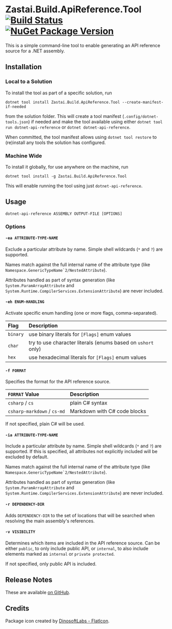 # Zastai.Build.ApiReference.Tool [![Build Status][CI-S]][CI-L] [![NuGet Package Version][NuGet-S]][NuGet-L]

This is a simple command-line tool to enable generating an API reference
source for a .NET assembly.

## Installation

### Local to a Solution

To install the tool as part of a specific solution, run

```pwsh
dotnet tool install Zastai.Build.ApiReference.Tool --create-manifest-if-needed
```

from the solution folder. This will create a tool manifest
(`.config/dotnet-tools.json`) if needed and make the tool available
using either `dotnet tool run dotnet-api-reference` or
`dotnet dotnet-api-reference`.

When committed, the tool manifest allows using `dotnet tool restore` to
(re)install any tools the solution has configured.

### Machine Wide

To install it globally, for use anywhere on the machine, run

```pwsh
dotnet tool install -g Zastai.Build.ApiReference.Tool
```

This will enable running the tool using just `dotnet-api-reference`.

## Usage

```pwsh
dotnet-api-reference ASSEMBLY OUTPUT-FILE [OPTIONS]
```

### Options

#### `-ea ATTRIBUTE-TYPE-NAME`

Exclude a particular attribute by name. Simple shell wildcards (`*` and
`?`) are supported.

Names match against the full internal name of the attribute type (like
``Namespace.GenericTypeName`2/NestedAttribute``).

Attributes handled as part of syntax generation (like
`System.ParamArrayAttribute` and
`System.Runtime.CompilerServices.ExtensionAttribute`) are never
included.

#### `-eh ENUM-HANDLING`

Activate specific enum handling (one or more flags, comma-separated).

| Flag     | Description                                                   |
|:---------|:--------------------------------------------------------------|
| `binary` | use binary literals for `[Flags]` enum values                 |
| `char`   | try to use character literals (enums based on `ushort` only)  |
| `hex`    | use hexadecimal literals for `[Flags]` enum values            |

#### `-f FORMAT`

Specifies the format for the API reference source.

| `FORMAT` Value              | Description                  |
|:----------------------------|:-----------------------------|
| `csharp` / `cs`             | plain C# syntax              |
| `csharp-markdown` / `cs-md` | Markdown with C# code blocks |

If not specified, plain C# will be used.

#### `-ia ATTRIBUTE-TYPE-NAME`

Include a particular attribute by name. Simple shell wildcards (`*` and
`?`) are supported. If this is specified, all attributes not explicitly
included will be excluded by default.

Names match against the full internal name of the attribute type (like
``Namespace.GenericTypeName`2/NestedAttribute``).

Attributes handled as part of syntax generation (like
`System.ParamArrayAttribute` and
`System.Runtime.CompilerServices.ExtensionAttribute`) are never
included.

#### `-r DEPENDENCY-DIR`

Adds `DEPENDENCY-DIR` to the set of locations that will be searched
when resolving the main assembly's references.

#### `-v VISIBILITY`

Determines which items are included in the API reference source. Can be
either `public`, to only include public API, or `internal`, to also
include elements marked as `internal` or `private protected`.

If not specified, only public API is included.

## Release Notes

These are available [on GitHub][GHReleases].

## Credits

Package icon created by [DinosoftLabs - FlatIcon][PackageIcon].

[CI-S]: https://github.com/Zastai/Zastai.Build.APIReference/actions/workflows/build.yml/badge.svg
[CI-L]: https://github.com/Zastai/Zastai.Build.APIReference/actions/workflows/build.yml

[NuGet-S]: https://img.shields.io/nuget/v/Zastai.Build.ApiReference
[NuGet-L]: https://www.nuget.org/packages/Zastai.Build.ApiReference

[GHReleases]: https://github.com/Zastai/Zastai.Build.APIReference/releases
[PackageIcon]: https://www.flaticon.com/free-icon/browser_718064
